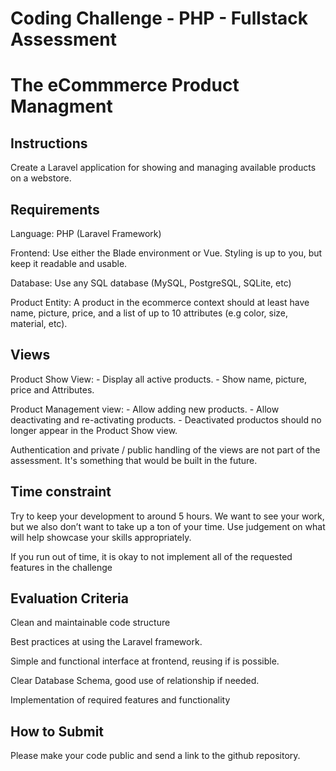 # Coding Challenge - PHP - Fullstack Assessment

# The eCommmerce Product Managment

## Instructions

Create a Laravel application for showing and managing available products on a webstore. 

## Requirements

Language: PHP (Laravel Framework) 

Frontend: Use either the Blade environment or Vue. Styling is up to you, but keep it readable and usable. 

Database: Use any SQL database (MySQL, PostgreSQL, SQLite, etc)

Product Entity: A product in the ecommerce context should at least have name, picture, price, and a list of up to 10 attributes (e.g color, size, material, etc). 

## Views 

Product Show View:
	- Display all active products.
	- Show name, picture, price and Attributes.
	
Product Management view:
	- Allow adding new products. 
	- Allow deactivating and re-activating products. 
	- Deactivated productos should no longer appear in the Product Show view. 
	
Authentication and private / public handling of the views are not part of the assessment. It's something that would be built in the future. 
	
## Time constraint

Try to keep your development to around 5 hours.  We want to see your work, but we also don’t want to take up a ton of your time.  Use judgement on what will help showcase your skills appropriately. 

If you run out of time, it is okay to not implement all of the requested features in the challenge

## Evaluation Criteria 

Clean and maintainable code structure

Best practices at using the Laravel framework. 

Simple and functional interface at frontend, reusing if is possible. 

Clear Database Schema, good use of relationship if needed. 

Implementation of required features and functionality

## How to Submit

Please make your code public and send a link to the github repository.